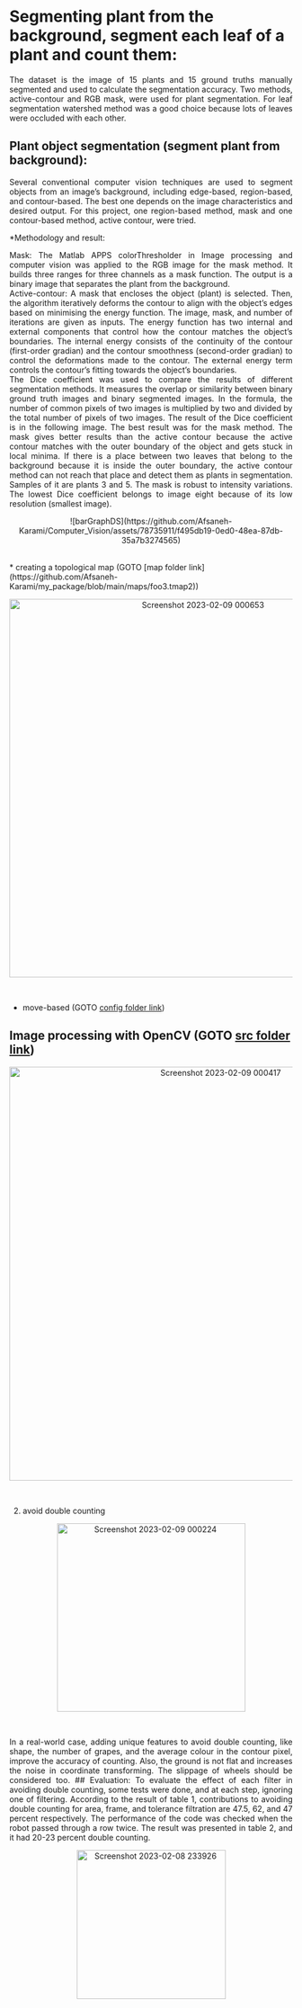 # Segmenting plant from the background, segment each leaf of a plant and count them:<br />
<p align="justify">
The dataset is the image of 15 plants and 15 ground truths manually segmented and used to calculate the segmentation accuracy. Two methods, active-contour and RGB mask, were used for plant segmentation. For leaf segmentation watershed method was a good choice because lots of leaves were occluded with each other.
 
## Plant object segmentation (segment plant from background):<br />
<p align="justify">
Several conventional computer vision techniques are used to segment objects from an image’s background, including edge-based, region-based, and contour-based. The best one depends on the image characteristics and desired output. For this project, one region-based method, mask and one contour-based method, active contour, were tried. <br/>
 
 *Methodology and result:<br />
 <p align="justify">
 Mask: The Matlab APPS colorThresholder in Image processing and computer vision was applied to the RGB image for the mask method. It builds three ranges for three channels as a mask function. The output is a binary image that separates the plant from the background. <br />
Active-contour: A mask that encloses the object (plant) is selected. Then, the algorithm iteratively deforms the contour to align with the object’s edges based on minimising the energy function. The image, mask, and number of iterations are given as inputs. The energy function has two internal and external components that control how the contour matches the object’s boundaries. The internal energy consists of the continuity of the contour (first-order gradian) and the contour smoothness (second-order gradian) to control the deformations made to the contour. The external energy term controls the contour’s fitting towards the object’s boundaries.<br />
The Dice coefficient was used to compare the results of different segmentation methods. It measures the overlap or similarity between binary ground truth images and binary segmented images. In the formula, the number of common pixels of two images is multiplied by two and divided by the total number of pixels of two images. The result of the Dice coefficient is in the following image. The best result was for the mask method. The mask gives better results than the active contour because the active contour matches with the outer boundary of the object and gets stuck in local minima. If there is a place between two leaves that belong to the background because it is inside the outer boundary, the active contour method can not reach that place and detect them as plants in segmentation. Samples of it are plants 3 and 5. The mask is robust to intensity variations. The lowest Dice coefficient belongs to image eight because of its low resolution (smallest image). 
 </p>
 
<p align="center">
![barGraphDS](https://github.com/Afsaneh-Karami/Computer_Vision/assets/78735911/f495db19-0ed0-48ea-87db-35a7b3274565)

</p><br/>
* creating a topological map (GOTO [map folder link](https://github.com/Afsaneh-Karami/my_package/blob/main/maps/foo3.tmap2)) <br />

<p align="justify">

</p>
<p align="center">
<img width="673" alt="Screenshot 2023-02-09 000653" src="https://user-images.githubusercontent.com/78735911/217680260-6198e930-0851-47d0-84a0-98a37d447362.png">

</p><br/>

* move-based (GOTO [config folder link](https://github.com/Afsaneh-Karami/my_package/tree/main/config)) <br />
<p align="justify">


## Image processing with OpenCV (GOTO [src folder link](https://github.com/Afsaneh-Karami/my_package/tree/main/src)) <br />


 </p>
<p align="center">
<img width="736" alt="Screenshot 2023-02-09 000417" src="https://user-images.githubusercontent.com/78735911/217679954-cecb64ee-2504-4483-be19-72e8a80b03e4.png">
  </p></p><br/>
  
2. avoid double counting <br/>
<p align="justify">

  </p>
<p align="center">
<img width="335" alt="Screenshot 2023-02-09 000224" src="https://user-images.githubusercontent.com/78735911/217679542-7c36ed54-5b7a-497f-88c7-aec499e8d338.png">
</p><br/>
<p align="justify">
In a real-world case, adding unique features to avoid double counting, like shape, the number of grapes, and the average
colour in the contour pixel, improve the accuracy of counting. Also, the ground is not flat and increases the noise in
coordinate transforming. The slippage of wheels should be considered too.
## Evaluation:
To evaluate the effect of each filter in avoiding double counting, some tests were done, and at each step, ignoring one of filtering. According to the result of table 1, contributions to avoiding double counting for area, frame, and tolerance filtration are 47.5, 62, and 47 percent respectively. The performance of the code was checked when the robot passed through a row twice. The result was presented in table 2, and it had 20-23 percent double counting.<br/>
</p>
<p align="center">
<img width="265" alt="Screenshot 2023-02-08 233926" src="https://user-images.githubusercontent.com/78735911/217676550-8eea1e2c-4be0-4c33-a805-58ef7ad93a13.png"><br/> 
</p>

